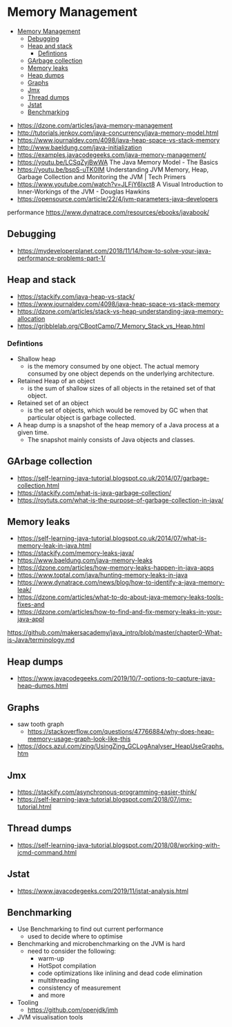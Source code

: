 # Memory Management

<!-- TOC depthFrom:1 depthTo:6 withLinks:1 updateOnSave:1 orderedList:0 -->

- [Memory Management](#memory-management)
	- [Debugging](#debugging)
	- [Heap and stack](#heap-and-stack)
		- [Defintions](#defintions)
	- [GArbage collection](#garbage-collection)
	- [Memory leaks](#memory-leaks)
	- [Heap dumps](#heap-dumps)
	- [Graphs](#graphs)
	- [Jmx](#jmx)
	- [Thread dumps](#thread-dumps)
	- [Jstat](#jstat)
	- [Benchmarking](#benchmarking)

<!-- /TOC -->

- https://dzone.com/articles/java-memory-management
- http://tutorials.jenkov.com/java-concurrency/java-memory-model.html
- https://www.journaldev.com/4098/java-heap-space-vs-stack-memory
- http://www.baeldung.com/java-initialization
- https://examples.javacodegeeks.com/java-memory-management/
- https://youtu.be/LCSqZyjBwWA The Java Memory Model - The Basics
- https://youtu.be/bspS-uTK0IM Understanding JVM Memory, Heap, Garbage Collection and Monitoring the JVM | Tech Primers
- https://www.youtube.com/watch?v=JLFjY6Ixct8 A Visual Introduction to Inner-Workings of the JVM - Douglas Hawkins
- https://opensource.com/article/22/4/jvm-parameters-java-developers

performance https://www.dynatrace.com/resources/ebooks/javabook/

## Debugging

- https://mydeveloperplanet.com/2018/11/14/how-to-solve-your-java-performance-problems-part-1/

## Heap and stack

- https://stackify.com/java-heap-vs-stack/
- https://www.journaldev.com/4098/java-heap-space-vs-stack-memory
- https://dzone.com/articles/stack-vs-heap-understanding-java-memory-allocation
- https://gribblelab.org/CBootCamp/7_Memory_Stack_vs_Heap.html


### Defintions

- Shallow heap
  - is the memory consumed by one object. The actual memory consumed by one object depends on the underlying architecture.
- Retained Heap of an object
  - is the sum of shallow sizes of all objects in the retained set of that object.
- Retained set of an object
  - is the set of objects, which would be removed by GC when that particular object is garbage collected.
- A heap dump is a snapshot of the heap memory of a Java process at a given time.
  - The snapshot mainly consists of Java objects and classes.

## GArbage collection

- https://self-learning-java-tutorial.blogspot.co.uk/2014/07/garbage-collection.html
- https://stackify.com/what-is-java-garbage-collection/
- https://roytuts.com/what-is-the-purpose-of-garbage-collection-in-java/

## Memory leaks

- https://self-learning-java-tutorial.blogspot.co.uk/2014/07/what-is-memory-leak-in-java.html
- https://stackify.com/memory-leaks-java/
- https://www.baeldung.com/java-memory-leaks
- https://dzone.com/articles/how-memory-leaks-happen-in-java-apps
- https://www.toptal.com/java/hunting-memory-leaks-in-java
- https://www.dynatrace.com/news/blog/how-to-identify-a-java-memory-leak/
- https://dzone.com/articles/what-to-do-about-java-memory-leaks-tools-fixes-and
- https://dzone.com/articles/how-to-find-and-fix-memory-leaks-in-your-java-appl


https://github.com/makersacademy/java_intro/blob/master/chapter0-What-is-Java/terminology.md


## Heap dumps

- https://www.javacodegeeks.com/2019/10/7-options-to-capture-java-heap-dumps.html


## Graphs

- saw tooth graph
  - https://stackoverflow.com/questions/47766884/why-does-heap-memory-usage-graph-look-like-this
- https://docs.azul.com/zing/UsingZing_GCLogAnalyser_HeapUseGraphs.htm

## Jmx

- https://stackify.com/asynchronous-programming-easier-think/
- https://self-learning-java-tutorial.blogspot.com/2018/07/jmx-tutorial.html

## Thread dumps

- https://self-learning-java-tutorial.blogspot.com/2018/08/working-with-jcmd-command.html

## Jstat

- https://www.javacodegeeks.com/2019/11/jstat-analysis.html

## Benchmarking

- Use Benchmarking to find out current performance
	- used to decide where to optimise
- Benchmarking and microbenchmarking on the JVM is hard
	- need to consider the following:
		- warm-up
		- HotSpot compilation
		- code optimizations like inlining and dead code elimination
		- multithreading
		- consistency of measurement
		- and more
- Tooling
	- https://github.com/openjdk/jmh
- JVM visualisation tools
